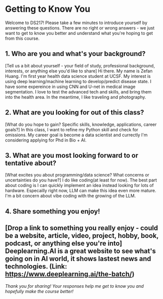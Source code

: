 # Getting to Know You

Welcome to DS217! Please take a few minutes to introduce yourself by answering these questions. There are no right or wrong answers - we just want to get to know you better and understand what you're hoping to get from this course.

## 1. Who are you and what's your background?
[Tell us a bit about yourself - your field of study, professional background, interests, or anything else you'd like to share]
Hi there. My name is Zefan Huang. I'm first year health data science student at UCSF. My interest is using deep learning/machine learning to develop/predict disease state. I have some expereince in using CNN and U-net in medical image segmentation. I love to test the advanced tech and skills, and bring them into the health area. In the meantime, I like traveling and photography.

## 2. What are you looking for out of this class?
[What do you hope to gain? Specific skills, knowledge, applications, career goals?]
In this class, I want to refine my Python skill and check for omissions. My career goal is become a data scientist and currectly I'm considering applying for Phd in Bio + AI.


## 3. What are you most looking forward to or tentative about?
[What excites you about programming/data science? What concerns or uncertainties do you have?]
I do like coding(at least for now). The best part about coding is I can quickly implement an idea instead looking for lots of hardware. Especailly right now, LLM can make this idea even more mature. I'm a bit concern about vibe coding with the growing of the LLM.


## 4. Share something you enjoy!
[Drop a link to something you really enjoy - could be a website, article, video, project, hobby, book, podcast, or anything else you're into]
Deeplearning.AI is a great website to see what's going on in AI world, it shows lastest news and technologies. (Link: https://www.deeplearning.ai/the-batch/)
---

*Thank you for sharing! Your responses help me get to know you and hopefully make the course better!*